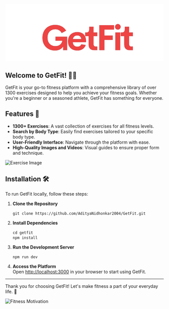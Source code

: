 ![GetFit Logo](https://github.com/AdityaNidhonkar2004/GetFit/blob/master/src/utils/getfit-logo.png)

## Welcome to GetFit! 🏋️‍♂️

GetFit is your go-to fitness platform with a comprehensive library of over 1300 exercises designed to help you achieve your fitness goals. Whether you're a beginner or a seasoned athlete, GetFit has something for everyone.

## Features 🌟

- **1300+ Exercises**: A vast collection of exercises for all fitness levels.
- **Search by Body Type**: Easily find exercises tailored to your specific body type.
- **User-Friendly Interface**: Navigate through the platform with ease.
- **High-Quality Images and Videos**: Visual guides to ensure proper form and technique.

![Exercise Image](https://github.com/AdityaNidhonkar2004/GetFit/blob/master/src/utils/thumbtail_for_Getfit.jpg)

## Installation 🛠️

To run GetFit locally, follow these steps:

1. **Clone the Repository**  
   ```
   git clone https://github.com/AdityaNidhonkar2004/GetFit.git
   ```

2. **Install Dependencies**  
   ```
   cd getfit
   npm install
   ```

3. **Run the Development Server**  
   ```
   npm run dev
   ```

4. **Access the Platform**  
   Open [http://localhost:3000](http://localhost:3000) in your browser to start using GetFit.


---

Thank you for choosing GetFit! Let's make fitness a part of your everyday life. 💪

![Fitness Motivation](https://via.placeholder.com/300)

